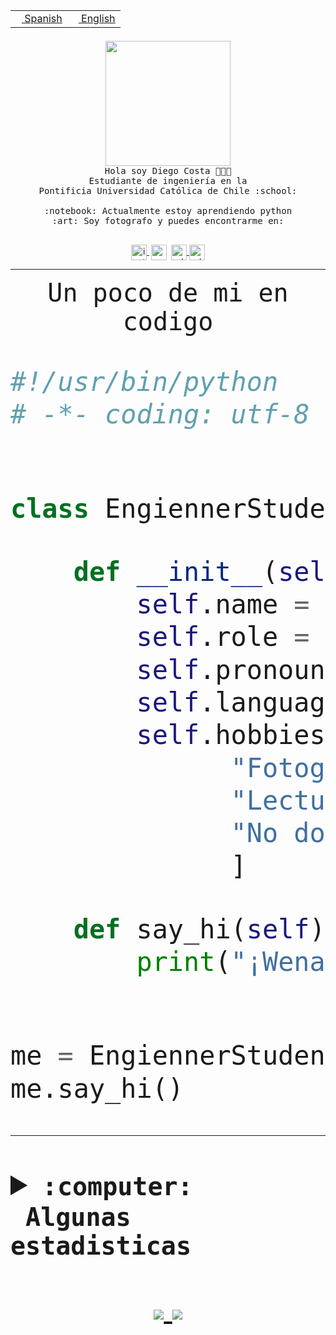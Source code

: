 <table border="0"  align="right">
 <tr><td><a href="README.md"><img src="https://upload.wikimedia.org/wikipedia/commons/thumb/8/89/Bandera_de_Espa%C3%B1a.svg/1200px-Bandera_de_Espa%C3%B1a.svg.png" height="10"> Spanish</a></td>
 <td><a href="README.en.md"><img src="https://upload.wikimedia.org/wikipedia/commons/a/a4/Flag_of_the_United_States.svg" height="10"> English</a></td></tr>
</table><br><br><br>


<p align="center">
  <img src="https://github.com/diegocostares/diegocostares/blob/main/Images/aaa2.gif?raw=true" width="200px">
  <br><samp>
    Hola soy Diego Costa 👨🏻‍💻<br>
    Estudiante de ingeniería en la <br>
    Pontificia Universidad Católica de Chile :school:<br>
  <br>
    :notebook: Actualmente estoy aprendiendo python <br>
    :art: Soy fotografo y puedes encontrarme en: <br>
  <br></samp>
  
</p>

<p align="center">
   <a href="https://instagram.com/diegocosta_no" target="blank">
    <img 
    align="center" src="https://cdn.jsdelivr.net/npm/simple-icons@3.0.1/icons/instagram.svg" alt="instagram" height="25px" width="25px" />
  </a>
  <a style="border: 3px solid; color: white;"href="https://t.me/diegocosta_no" target="blank">
  <img
  align="center" alt="Telegram" width="25px" src="https://icons-for-free.com/iconfiles/png/512/Telegram-1324888767380505522.png" />
</a>
<a href="https://api.whatsapp.com/send?phone=56971897835&text=Hola!" target="blank">
  <img
  align="center" alt="wtsp" width="25px" src="https://img.icons8.com/pastel-glyph/2x/whatsapp--v2.png" />
</a>
<a href="https://www.linkedin.com/in/diego-costa-786249213/" target="blank">
  <img
  align="center" alt="wtsp" width="25px" src="https://img.icons8.com/metro/452/linkedin.png" />
</a>

  </a>
</p>

---


<p align="center"><font size="25"><samp>Un poco de mi en codigo</samp></front></p>


```python
#!/usr/bin/python
# -*- coding: utf-8 -*-


class EngiennerStudent:

    def __init__(self):
        self.name = "Diego Costa"
        self.role = "Estudiante"
        self.pronouns = "he/him"
        self.language_spoken = ["es_CL", "en_US"]
        self.hobbies = [
              "Fotografia",
              "Lectura",
              "No dormir",
              ]

    def say_hi(self):
        print("¡Wena mundo!")


me = EngiennerStudent()
me.say_hi()
```
---
<details>
  <summary><b><samp>:computer: &nbsp;Algunas estadisticas</samp></b></summary>
  <br/></p>

<!--START_SECTION:waka-->
![Code Time](http://img.shields.io/badge/Code%20Time-601%20hrs%2055%20mins-blue)

**Soy nocturno 🦉** 

```text
🌞 Mañana     7 commits      ░░░░░░░░░░░░░░░░░░░░░░░░░   1.59% 
🌆 Día        130 commits    ███████░░░░░░░░░░░░░░░░░░   29.55% 
🌃 Tarde      160 commits    █████████░░░░░░░░░░░░░░░░   36.36% 
🌙 Noche      143 commits    ████████░░░░░░░░░░░░░░░░░   32.5%

```
📅 **Soy más productivo los Miércoles** 

```text
Lunes        36 commits     ██░░░░░░░░░░░░░░░░░░░░░░░   8.18% 
Martes       43 commits     ██░░░░░░░░░░░░░░░░░░░░░░░   9.77% 
Miércoles    141 commits    ████████░░░░░░░░░░░░░░░░░   32.05% 
Jueves       62 commits     ███░░░░░░░░░░░░░░░░░░░░░░   14.09% 
Viernes      23 commits     █░░░░░░░░░░░░░░░░░░░░░░░░   5.23% 
Sábado       59 commits     ███░░░░░░░░░░░░░░░░░░░░░░   13.41% 
Domingo      76 commits     ████░░░░░░░░░░░░░░░░░░░░░   17.27%

```


📊 **Esta semana me dediqué a** 

```text
🐱‍💻 Proyectos: 
T3                       18 hrs 38 mins      ██████████████████░░░░░░░   73.53% 
BDD47y74                 3 hrs 47 mins       ███░░░░░░░░░░░░░░░░░░░░░░   14.96% 
G74_BDD                  1 hr 5 mins         █░░░░░░░░░░░░░░░░░░░░░░░░   4.29% 
edd-docker               28 mins             ░░░░░░░░░░░░░░░░░░░░░░░░░   1.9% 
FabianMF1                24 mins             ░░░░░░░░░░░░░░░░░░░░░░░░░   1.62%

```


 Last Updated on 26/06/2022 02:26:41 UTC
<!--END_SECTION:waka-->
  
  

 <p align="center"> <img src="https://github-readme-stats.vercel.app/api?username=diegocostares&show_icons=true&theme=ayu-mirage" alt="abhisheknaiidu" /></p>
 
</details>

<p align=center>
  <a href="https://github.com/diegocostares">
    <img src="https://badges.pufler.dev/visits/diegocostares/diegocostares?style=flat-square&color=black&logo=github">
  </a>
  <a href="https://github.com/diegocostares?tab=repositories">
    <img src="https://badges.pufler.dev/repos/diegocostares?style=flat-square&color=black&logo=github">
  </a>
</p>
